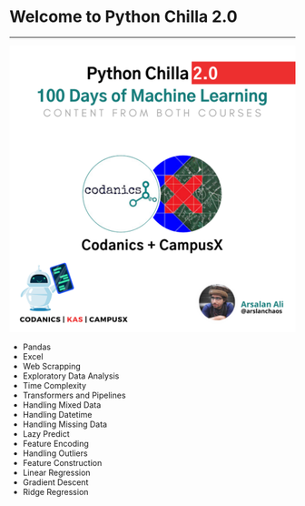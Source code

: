 # Welcome to Python Chilla 2.0
---
![Cover Photo](https://github.com/ArslanKAS/Python-Chilla-2.0/blob/master/Cover_Sqaure.png)
* Pandas
* Excel
* Web Scrapping
* Exploratory Data Analysis
* Time Complexity
* Transformers and Pipelines
* Handling Mixed Data
* Handling Datetime
* Handling Missing Data
* Lazy Predict
* Feature Encoding
* Handling Outliers
* Feature Construction
* Linear Regression
* Gradient Descent
* Ridge Regression
